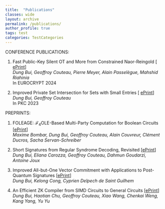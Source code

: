 ```yaml
---
title:  "Publications"
classes: wide
layout: archive
permalink: /publications/
author_profile: true
tags: test
categories: TestCategories
---
```

CONFERENCE PUBLICATIONS:

1. Fast Public-Key Silent OT and More from Constrained Naor-Reingold [ [ePrint](https://eprint.iacr.org/2024/178)]
   <br> *Dung Bui, Geoffroy Couteau, Pierre Meyer, Alain Passelègue, Mahshid Riahinia*
   <br> In EUROCRYPT 2024
   
2. Improved Private Set Intersection for Sets with Small Entries [ [ePrint](https://eprint.iacr.org/2022/334)]
   <br> *Dung Bui, Geoffroy Couteau*
   <br> In PKC 2023

PREPRINTS:
1. FOLEAGE: $\mathcal{F}_4$OLE-Based Multi-Party Computation for Boolean Circuits [[ePrint](https://eprint.iacr.org/2024/429)]
   <br> *Maxime Bombar, Dung Bui, Geoffroy Couteau, Alain Couvreur, Clément Ducros, Sacha Servan-Schreiber*

3. Short Signatures from Regular Syndrome Decoding, Revisited [[ePrint](https://eprint.iacr.org/2024/252)]
    <br> *Dung Bui, Eliana Carozza, Geoffroy Couteau, Dahmun Goudarzi, Antoine Joux*
   
4. Improved All-but-One Vector Commitment with Applications to Post-Quantum Signatures [[ePrint](https://eprint.iacr.org/2024/097)]
  <br> *Dung Bui, Kelong Cong, Cyprien Delpech de Saint Guilhem*

5. An Efficient ZK Compiler from SIMD Circuits to General Circuits [[ePrint](https://eprint.iacr.org/2023/1610)]
<br> *Dung Bui, Haotian Chu, Geoffroy Couteau, Xiao Wang, Chenkai Weng, Kang Yang, Yu Yu* 
